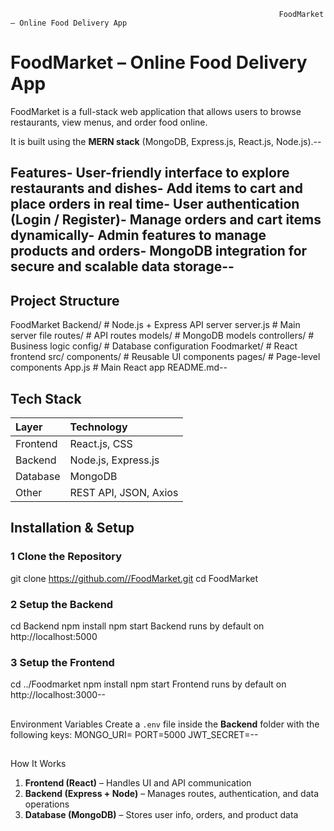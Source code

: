                                                                 FoodMarket – Online Food Delivery App
 #  FoodMarket – Online Food Delivery App
 FoodMarket is a full-stack web application that allows users to browse restaurants, view menus,
 and order food online.
 
 It is built using the **MERN stack** (MongoDB, Express.js, React.js, Node.js).--
##  Features-  User-friendly interface to explore restaurants and dishes-  Add items to cart and place orders in real time-  User authentication (Login / Register)-  Manage orders and cart items dynamically-  Admin features to manage products and orders-  MongoDB integration for secure and scalable data storage--

##  Project Structure
 FoodMarket
  Backend/ # Node.js + Express API server
   server.js # Main server file
   routes/ # API routes
   models/ # MongoDB models
   controllers/ # Business logic
   config/ # Database configuration
  Foodmarket/ # React frontend
   src/
    components/ # Reusable UI components
    pages/ # Page-level components
    App.js # Main React app
  README.md--
  
##  Tech Stack
 | Layer | Technology |
 |:------|:------------|
 | Frontend | React.js, CSS |
 | Backend | Node.js, Express.js |
 | Database | MongoDB |
 | Other | REST API, JSON, Axios |--
 
##  Installation & Setup
 ### 1 Clone the Repository
 git clone https://github.com//FoodMarket.git
 cd FoodMarket
 
### 2 Setup the Backend
 cd Backend
 npm install
 npm start
 Backend runs by default on http://localhost:5000
 
 ### 3 Setup the Frontend
 cd ../Foodmarket
 npm install
 npm start
 Frontend runs by default on http://localhost:3000--
 
## 
 Environment Variables
 Create a `.env` file inside the **Backend** folder with the following keys:
 MONGO_URI=
 PORT=5000
 JWT_SECRET=--
 
## 
 How It Works
 1. **Frontend (React)** – Handles UI and API communication
 2. **Backend (Express + Node)** – Manages routes, authentication, and data operations
 3. **Database (MongoDB)** – Stores user info, orders, and product data
